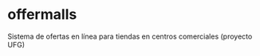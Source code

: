 offermalls
==========

Sistema de ofertas en línea para tiendas en centros comerciales (proyecto UFG)
